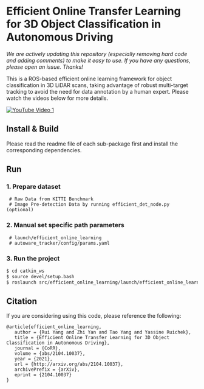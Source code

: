 # Efficient Online Transfer Learning for 3D Object Classification in Autonomous Driving #

*We are actively updating this repository (especially removing hard code and adding comments) to make it easy to use. If you have any questions, please open an issue. Thanks!*

This is a ROS-based efficient online learning framework for object classification in 3D LiDAR scans, taking advantage of robust multi-target tracking to avoid the need for data annotation by a human expert.
Please watch the videos below for more details.

[![YouTube Video 1](https://img.youtube.com/vi/wl5ehOFV5Ac/0.jpg)](https://www.youtube.com/watch?v=wl5ehOFV5Ac)

## Install & Build
Please read the readme file of each sub-package first and install the corresponding dependencies.

## Run
### 1. Prepare dataset
     # Raw Data from KITTI Benchmark
     # Image Pre-detection Data by running efficient_det_node.py (optional)

### 2. Manual set specific path parameters
     # launch/efficient_online_learning
     # autoware_tracker/config/params.yaml

### 3. Run the project
```bash
$ cd catkin_ws
$ source devel/setup.bash
$ roslaunch src/efficient_online_learning/launch/efficient_online_learning.launch
```

## Citation ##

If you are considering using this code, please reference the following:

```
@article{efficient_online_learning,
   author = {Rui Yang and Zhi Yan and Tao Yang and Yassine Ruichek},
   title = {Efficient Online Transfer Learning for 3D Object Classification in Autonomous Driving},
   journal = {CoRR},
   volume = {abs/2104.10037},
   year = {2021},
   url = {http://arxiv.org/abs/2104.10037},
   archivePrefix = {arXiv},
   eprint = {2104.10037}
}
```

